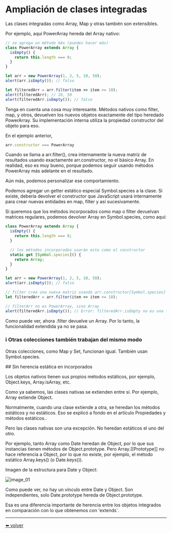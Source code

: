 # Ampliación de clases integradas

Las clases integradas como Array, Map y otras también son extensibles.

Por ejemplo, aquí PowerArray hereda del Array nativo:

````js
// se agrega un método más (puedes hacer más)
class PowerArray extends Array {
  isEmpty() {
    return this.length === 0;
  }
}

let arr = new PowerArray(1, 2, 5, 10, 50);
alert(arr.isEmpty()); // falso

let filteredArr = arr.filter(item => item >= 10);
alert(filteredArr); // 10, 50
alert(filteredArr.isEmpty()); // falso
````

Tenga en cuenta una cosa muy interesante. Métodos nativos como filter, map, y otros, devuelven los nuevos objetos exactamente del tipo heredado PowerArray. Su implementación interna utiliza la propiedad constructor del objeto para eso.

En el ejemplo anterior,

````js
arr.constructor === PowerArray
````

Cuando se llama a arr.filter(), crea internamente la nueva matriz de resultados usando exactamente arr.constructor, no el básico Array. En realidad, eso es muy bueno, porque podemos seguir usando métodos PowerArray más adelante en el resultado.

Aún más, podemos personalizar ese comportamiento.

Podemos agregar un getter estático especial Symbol.species a la clase. Si existe, debería devolver el constructor que JavaScript usará internamente para crear nuevas entidades en map, filter y así sucesivamente.

Si queremos que los métodos incorporados como map o filter devuelvan matrices regulares, podemos devolver Array en Symbol.species, como aquí:

````js
class PowerArray extends Array {
  isEmpty() {
    return this.length === 0;
  }

  // los métodos incorporados usarán esto como el constructor
  static get [Symbol.species]() {
    return Array;
  }
}

let arr = new PowerArray(1, 2, 5, 10, 50);
alert(arr.isEmpty()); // falso

// filter crea una nueva matriz usando arr.constructor[Symbol.species] como constructor
let filteredArr = arr.filter(item => item >= 10);

// filterArr no es PowerArray, sino Array
alert(filteredArr.isEmpty()); // Error: filteredArr.isEmpty no es una función
````

Como puede ver, ahora .filter devuelve un Array. Por lo tanto, la funcionalidad extendida ya no se pasa.

### ℹ️ Otras colecciones también trabajan del mismo modo
Otras colecciones, como Map y Set, funcionan igual. También usan Symbol.species.

## Sin herencia estática en incorporados

Los objetos nativos tienen sus propios métodos estáticos, por ejemplo, Object.keys, Array.isArray, etc.

Como ya sabemos, las clases nativas se extienden entre sí. Por ejemplo, Array extiende Object.

Normalmente, cuando una clase extiende a otra, se heredan los métodos estáticos y no estáticos. Eso se explicó a fondo en el artículo Propiedades y métodos estáticos..

Pero las clases nativas son una excepción. No heredan estáticos el uno del otro.

Por ejemplo, tanto Array como Date heredan de Object, por lo que sus instancias tienen métodos de Object.prototype. Pero Array.[[Prototype]] no hace referencia a Object, por lo que no existe, por ejemplo, el método estático Array.keys() (o Date.keys()).

Imagen de la estructura para Date y Object:

![image_01]()

Como puede ver, no hay un vínculo entre Date y Object. Son independientes, solo Date.prototype hereda de Object.prototype.

Esa es una diferencia importante de herencia entre los objetos integrados en comparación con lo que obtenemos con 'extends`.

---
[⬅️ volver](https://github.com/VictorHugoAguilar/javascript-interview-questions-explained/blob/main/theory/classes/readme.md)
